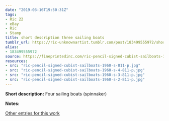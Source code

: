 ```yaml
---
date: "2019-03-16T19:50:31Z"
tags:
- Ric 22
- eBay
- Ric
- Stamp
title: short description three sailing boats
tumblr_url: https://ric-unknownartist.tumblr.com/post/183499555972/short-description-three-sailing-boats
alias:
- 183499555972
source: https://fineprintedinc.com/ric-pencil-signed-cubist-sailboats-1960s-811-p.asp
resources:
- src: "ric-pencil-signed-cubist-sailboats-1960-s-811-p.jpg"
- src: "ric-pencil-signed-cubist-sailboats-1960-s-4-811-p.jpg"
- src: "ric-pencil-signed-cubist-sailboats-1960-s-3-811-p.jpg"
- src: "ric-pencil-signed-cubist-sailboats-1960-s-2-811-p.jpg"
---
```


**Short description:** Four sailing boats (spinnaker)

**Notes:**

[Other entries for this work](/tags/Ric-22)
